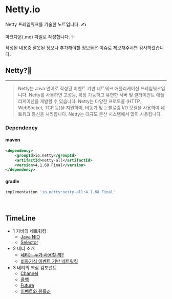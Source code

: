 # Netty.io

Netty 프레임워크를 기술한 노트입니다. ✍️

마크다운(.md) 파일로 작성합니다. ✨

작성된 내용중 잘못된 정보나 추가해야할 정보들은 이슈로 제보해주시면 감사하겠습니다. 

## Netty?🤝
___

> Netty는 Java 언어로 작성된 이벤트 기반 네트워크 애플리케이션 프레임워크입니다. Netty를 사용하면 고성능, 확장 가능하고 유연한 서버 및 클라이언트 애플리케이션을 개발할 수 있습니다. Netty는 다양한 프로토콜 (HTTP, WebSocket, TCP 등)을 지원하며, 비동기 및 논블로킹 I/O 모델을 사용하여 네트워크 통신을 처리합니다. Netty는 대규모 분산 시스템에서 많이 사용됩니다.

### Dependency

#### maven
```xml
<dependency>
    <groupId>io.netty</groupId>
    <artifactId>netty-all</artifactId>
    <version>4.1.68.Final</version>
</dependency>

```

#### gradle

```gradle
implementation 'io.netty:netty-all:4.1.68.Final'
```

<br>

## TimeLine

- 1 자바의 네트워킹
  - [Java NIO](https://github.com/esperar/netty.io/blob/master/netty/1-1/nio.md)
  - [Selector](https://github.com/esperar/netty.io/blob/master/netty/1-1/selector.md)
- 2 네티 소개
  - [~~네티는 누가 사용할 까?~~]()
  - [비동기식 이벤트 기반 네트워킹](https://github.com/esperar/netty.io/blob/master/netty/1-2/async.md)
- 3 네티의 핵심 컴포넌트
  - [Channel](https://github.com/esperar/netty.io/blob/master/netty/1-3/netty_component.md)
  - [콜백](https://github.com/esperar/netty.io/blob/master/netty/1-3/netty_component.md)
  - [Future](https://github.com/esperar/netty.io/blob/master/netty/1-3/netty_component.md)
  - [이벤트와 핸들러](https://github.com/esperar/netty.io/blob/master/netty/1-3/netty_component.md)
